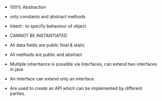 

  * 100% Abstraction
  * only constants and abstract methods 
  * Intent : to specify behaviour of object
  * CANNOT BE INSTANTIATED
  
  
  * All data fields are public final & static
  * All methods are public and abstract
   
  * Multiple inheritance is possible via Interfaces, can extend two interfaces in java
  * An interface can extend only an interface 
  * Are used to create an API which can be implemented by different parties.
  
  
   